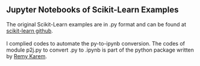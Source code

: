 ## Jupyter Notebooks of Scikit-Learn Examples
The original Scikit-Learn examples are in .py format and can be found at [scikit-learn github](https://github.com/scikit-learn/scikit-learn/tree/95d4f0841d57e8b5f6b2a570312e9d832e69debc).\
\
I complied codes to automate the py-to-ipynb conversion. The codes of module p2j.py to convert .py to .ipynb is part of the python package written by [Remy Karem](https://github.com/remykarem/python2jupyter).
